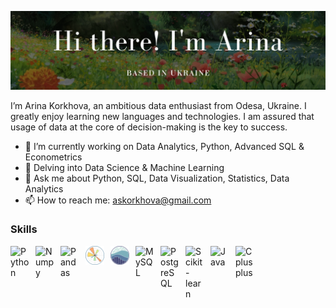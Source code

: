 ![Arina Korkhova](https://github.com/arina-korkhova/arina-korkhova/blob/main/images/Github%20Profile%20README.png)

I’m Arina Korkhova, an ambitious data enthusiast from Odesa, Ukraine. I greatly enjoy learning new languages and technologies. I am assured that usage of data at the core of decision-making is the key to success. 

- 🔭 I’m currently working on Data Analytics, Python, Advanced SQL & Econometrics
- 🌱 Delving into Data Science & Machine Learning
- 💬 Ask me about Python, SQL, Data Visualization, Statistics, Data Analytics 
- 📫 How to reach me: askorkhova@gmail.com 

### Skills
[<img align="left" alt="Python" width="30px" style="padding-right:10px;" src="https://cdn.jsdelivr.net/gh/devicons/devicon/icons/python/python-original.svg"/>](https://www.python.org/)
[<img align="left" alt="Numpy" width="30px" style="padding-right:10px;" src="https://cdn.jsdelivr.net/gh/devicons/devicon/icons/numpy/numpy-original.svg"/>](https://numpy.org/)
[<img align="left" alt="Pandas" width="30px" style="padding-right:10px;" src="https://cdn.jsdelivr.net/gh/devicons/devicon/icons/pandas/pandas-original.svg"/>](https://pandas.pydata.org/)
[<img align="left" alt="Matplotlib" width="30px" style="padding-right:10px;" src="https://github.com/arina-korkhova/arina-korkhova/blob/main/images/matplotlib-icon.svg"/>](https://matplotlib.org/)
[<img align="left" alt="Seaborn" width="30px" style="padding-right:10px;" src="https://github.com/arina-korkhova/arina-korkhova/blob/main/images/seaborn-icon.svg"/>](https://seaborn.pydata.org/)
[<img align="left" alt="MySQL" width="30px" style="padding-right:10px;" src="https://cdn.jsdelivr.net/gh/devicons/devicon/icons/mysql/mysql-original.svg"/>](https://www.mysql.com/)
[<img align="left" alt="PostgreSQL" width="30px" style="padding-right:10px;" src="https://cdn.jsdelivr.net/gh/devicons/devicon/icons/postgresql/postgresql-original.svg"/>](https://www.postgresql.org/)
[<img align="left" alt="Scikit-learn" width="30px" style="padding-right:10px;" src="https://upload.wikimedia.org/wikipedia/commons/0/05/Scikit_learn_logo_small.svg"/>](https://scikit-learn.org/stable/)
[<img align="left" alt="Java" width="30px" style="padding-right:10px;" src="https://cdn.jsdelivr.net/gh/devicons/devicon/icons/java/java-original.svg"/>](https://www.java.com/en/)
<img align="left" alt="Cplusplus" width="30px" style="padding-right:10px;" src="https://cdn.jsdelivr.net/gh/devicons/devicon/icons/cplusplus/cplusplus-original.svg"/>
